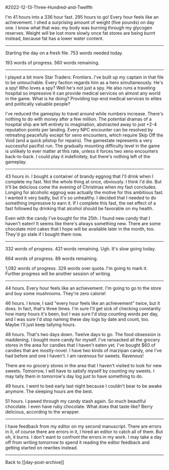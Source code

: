#2022-12-13-Three-Hundred-and-Twelfth

I'm 41 hours into a 336 hour fast.  295 hours to go!  Every hour feels like an achievement.  I shed a surprising amount of weight (five pounds) on day one.  I know what that was: my body was burning through my glycogen reserves.  Weight will be lost more slowly once fat stores are being burnt instead, because fat has a lower water content.

---
Starting the day on a fresh file.  753 words needed today.

193 words of progress.  560 words remaining.

---
I played a bit more Star Traders: Frontiers.  I've built up my captain in that file to be untouchable.  Every faction regards him as a hero simultaneously.  He's a spy!  Who loves a spy?  Well he's not just a spy.  He also runs a traveling hospital so impressive it can provide medical services on almost any world in the game.  What is he doing?  Providing top-end medical services to elites and politically valuable people?

I've reduced the gameplay to travel around while numbers increase.  There's nothing to do with money after a few million.  The potential dramas of a hospital ship are left entirely to imagination, abstracted away to just +2-4 reputation points per landing.  Every NPC encounter can be resolved by retreating peacefully except for xeno encounters, which require Skip Off the Void (and a quick pitstop for repairs).  The gamestate represents a very successful pacifist run.  The gradually mounting difficulty level in the game is unlikely to ever matter at this rate, unless it forces two xeno encounters back-to-back.  I could play it indefinitely, but there's nothing left of the gameplay.

---
43 hours in.  I bought a container of brandy eggnog that I'll drink when I complete my fast.  Not the whole thing at once, obviously.  I think I'd die.  But it'll be delicious come the evening of Christmas when my fast concludes.  Longing for alcoholic eggnog was actually the motive for this ambitious fast.  I wanted it very badly, but it's so unhealthy.  I decided that I needed to do something impressive to earn it.  If I complete this fast, the net effect of a fast followed by drinking that alcohol should be favorable on my health.

Even with the candy I've bought for the 25th.  I found new candy that I haven't eaten!  It seems like there's always something new.  There are some chocolate mint cakes that I hope will be available later in the month, too.  They'd go stale if I bought them now.

---
332 words of progress.  421 words remaining.  Ugh.  It's slow going today.

664 words of progress.  89 words remaining.

1,082 words of progress.  329 words over quota.  I'm going to mark it.  Further progress will be another session of writing.

---
44 hours.  Every hour feels like an achievement.  I'm going to go to the store and buy some mushrooms.  They're zero calorie!

46 hours.  I know, I said "every hour feels like an achievement" twice, but it does.  In fact, that's three times.  I'm sure I'll get sick of checking constantly how many hours it's been, but I was sure I'd stop counting words per day, and I was sure I'd stop naming these day logs by date and count, too.  Maybe I'll just keep tallying hours.

48 hours.  That's two days down.  Twelve days to go.  The food obsession is maddening.  I bought more candy for myself.  I've ransacked all the grocery stores in the area for candies that I haven't eaten yet.  I've bought $60 of candies that are mostly-novel.  I have two kinds of marzipan candy, one I've had before and one I haven't.  I am ravenous for sweets.  Ravenous!

There are no grocery stores in the area that I haven't visited to look for new sweets.  Tomorrow, I will have to satisfy myself by counting my sweets.  I may tally them in tomorrow's day log just to have something to do.

49 hours.  I went to bed early last night because I couldn't bear to be awake anymore.  The sleeping hours are the best.

51 hours.  I pawed through my candy stash again.  So much beautiful chocolate.  I even have ruby chocolate.  What does that taste like?  Berry delicious, according to the wrapper.

---
I have feedback from my editor on my second manuscript.  There are errors in it, of course there are errors in it, I hired an editor to catch all of them.  But oh, it burns.  I don't want to confront the errors in my work.  I may take a day off from writing tomorrow to spend it reading the editor feedback and getting started on rewrites instead.

---
Back to [[day-post-archive]]